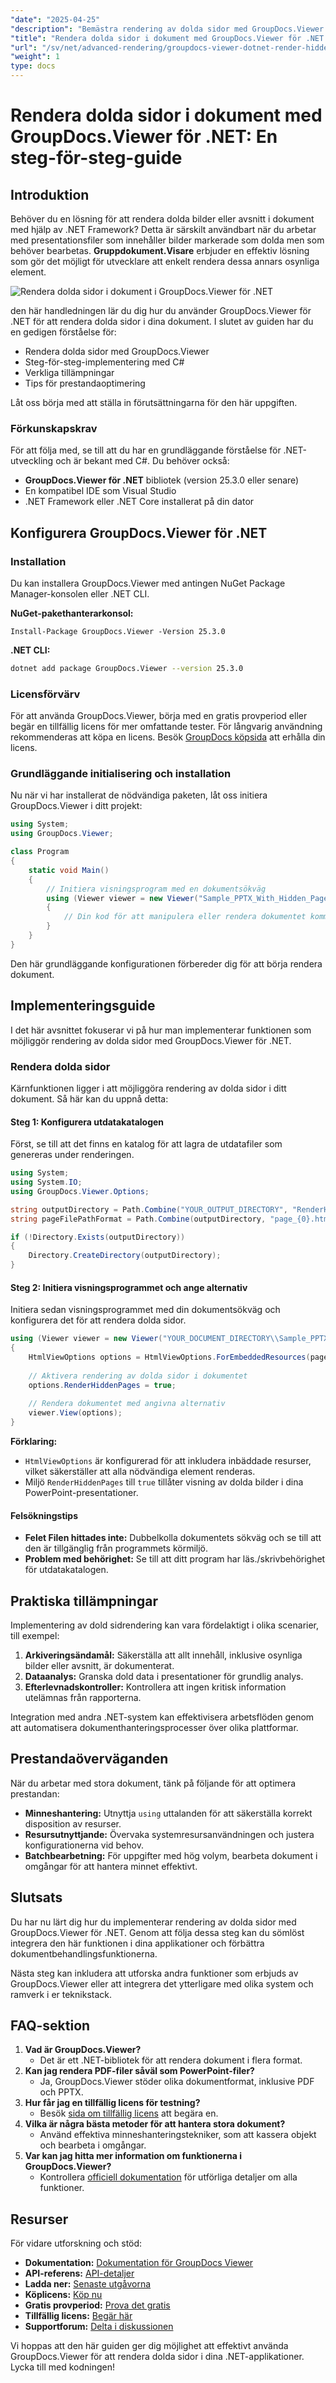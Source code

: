 ```yaml
---
"date": "2025-04-25"
"description": "Bemästra rendering av dolda sidor med GroupDocs.Viewer för .NET. Följ den här omfattande guiden för att förbättra dokumentbehandlingsfunktionerna."
"title": "Rendera dolda sidor i dokument med GroupDocs.Viewer för .NET - En steg-för-steg-guide"
"url": "/sv/net/advanced-rendering/groupdocs-viewer-dotnet-render-hidden-pages/"
"weight": 1
type: docs
---
```

# Rendera dolda sidor i dokument med GroupDocs.Viewer för .NET: En steg-för-steg-guide

## Introduktion

Behöver du en lösning för att rendera dolda bilder eller avsnitt i dokument med hjälp av .NET Framework? Detta är särskilt användbart när du arbetar med presentationsfiler som innehåller bilder markerade som dolda men som behöver bearbetas. **Gruppdokument.Visare** erbjuder en effektiv lösning som gör det möjligt för utvecklare att enkelt rendera dessa annars osynliga element.

![Rendera dolda sidor i dokument i GroupDocs.Viewer för .NET](/viewer/advanced-rendering/render-hidden-pages-documents-img.png)

den här handledningen lär du dig hur du använder GroupDocs.Viewer för .NET för att rendera dolda sidor i dina dokument. I slutet av guiden har du en gedigen förståelse för:
- Rendera dolda sidor med GroupDocs.Viewer
- Steg-för-steg-implementering med C#
- Verkliga tillämpningar
- Tips för prestandaoptimering

Låt oss börja med att ställa in förutsättningarna för den här uppgiften.

### Förkunskapskrav

För att följa med, se till att du har en grundläggande förståelse för .NET-utveckling och är bekant med C#. Du behöver också:
- **GroupDocs.Viewer för .NET** bibliotek (version 25.3.0 eller senare)
- En kompatibel IDE som Visual Studio
- .NET Framework eller .NET Core installerat på din dator

## Konfigurera GroupDocs.Viewer för .NET

### Installation

Du kan installera GroupDocs.Viewer med antingen NuGet Package Manager-konsolen eller .NET CLI.

**NuGet-pakethanterarkonsol:**
```plaintext
Install-Package GroupDocs.Viewer -Version 25.3.0
```

**.NET CLI:**
```bash
dotnet add package GroupDocs.Viewer --version 25.3.0
```

### Licensförvärv

För att använda GroupDocs.Viewer, börja med en gratis provperiod eller begär en tillfällig licens för mer omfattande tester. För långvarig användning rekommenderas att köpa en licens. Besök [GroupDocs köpsida](https://purchase.groupdocs.com/buy) att erhålla din licens.

### Grundläggande initialisering och installation

Nu när vi har installerat de nödvändiga paketen, låt oss initiera GroupDocs.Viewer i ditt projekt:
```csharp
using System;
using GroupDocs.Viewer;

class Program
{
    static void Main()
    {
        // Initiera visningsprogram med en dokumentsökväg
        using (Viewer viewer = new Viewer("Sample_PPTX_With_Hidden_Page.pptx"))
        {
            // Din kod för att manipulera eller rendera dokumentet kommer att placeras här
        }
    }
}
```

Den här grundläggande konfigurationen förbereder dig för att börja rendera dokument.

## Implementeringsguide

I det här avsnittet fokuserar vi på hur man implementerar funktionen som möjliggör rendering av dolda sidor med GroupDocs.Viewer för .NET.

### Rendera dolda sidor

Kärnfunktionen ligger i att möjliggöra rendering av dolda sidor i ditt dokument. Så här kan du uppnå detta:

#### Steg 1: Konfigurera utdatakatalogen

Först, se till att det finns en katalog för att lagra de utdatafiler som genereras under renderingen.
```csharp
using System;
using System.IO;
using GroupDocs.Viewer.Options;

string outputDirectory = Path.Combine("YOUR_OUTPUT_DIRECTORY", "RenderHiddenPages");
string pageFilePathFormat = Path.Combine(outputDirectory, "page_{0}.html");

if (!Directory.Exists(outputDirectory))
{
    Directory.CreateDirectory(outputDirectory);
}
```

#### Steg 2: Initiera visningsprogrammet och ange alternativ

Initiera sedan visningsprogrammet med din dokumentsökväg och konfigurera det för att rendera dolda sidor.
```csharp
using (Viewer viewer = new Viewer("YOUR_DOCUMENT_DIRECTORY\\Sample_PPTX_With_Hidden_Page.pptx"))
{
    HtmlViewOptions options = HtmlViewOptions.ForEmbeddedResources(pageFilePathFormat);
    
    // Aktivera rendering av dolda sidor i dokumentet
    options.RenderHiddenPages = true;
    
    // Rendera dokumentet med angivna alternativ
    viewer.View(options);
}
```

**Förklaring:**
- `HtmlViewOptions` är konfigurerad för att inkludera inbäddade resurser, vilket säkerställer att alla nödvändiga element renderas.
- Miljö `RenderHiddenPages` till `true` tillåter visning av dolda bilder i dina PowerPoint-presentationer.

#### Felsökningstips

- **Felet Filen hittades inte:** Dubbelkolla dokumentets sökväg och se till att den är tillgänglig från programmets körmiljö.
- **Problem med behörighet:** Se till att ditt program har läs./skrivbehörighet för utdatakatalogen.

## Praktiska tillämpningar

Implementering av dold sidrendering kan vara fördelaktigt i olika scenarier, till exempel:
1. **Arkiveringsändamål:** Säkerställa att allt innehåll, inklusive osynliga bilder eller avsnitt, är dokumenterat.
2. **Dataanalys:** Granska dold data i presentationer för grundlig analys.
3. **Efterlevnadskontroller:** Kontrollera att ingen kritisk information utelämnas från rapporterna.

Integration med andra .NET-system kan effektivisera arbetsflöden genom att automatisera dokumenthanteringsprocesser över olika plattformar.

## Prestandaöverväganden

När du arbetar med stora dokument, tänk på följande för att optimera prestandan:
- **Minneshantering:** Utnyttja `using` uttalanden för att säkerställa korrekt disposition av resurser.
- **Resursutnyttjande:** Övervaka systemresursanvändningen och justera konfigurationerna vid behov.
- **Batchbearbetning:** För uppgifter med hög volym, bearbeta dokument i omgångar för att hantera minnet effektivt.

## Slutsats

Du har nu lärt dig hur du implementerar rendering av dolda sidor med GroupDocs.Viewer för .NET. Genom att följa dessa steg kan du sömlöst integrera den här funktionen i dina applikationer och förbättra dokumentbehandlingsfunktionerna.

Nästa steg kan inkludera att utforska andra funktioner som erbjuds av GroupDocs.Viewer eller att integrera det ytterligare med olika system och ramverk i er teknikstack.

## FAQ-sektion

1. **Vad är GroupDocs.Viewer?**
   - Det är ett .NET-bibliotek för att rendera dokument i flera format.
2. **Kan jag rendera PDF-filer såväl som PowerPoint-filer?**
   - Ja, GroupDocs.Viewer stöder olika dokumentformat, inklusive PDF och PPTX.
3. **Hur får jag en tillfällig licens för testning?**
   - Besök [sida om tillfällig licens](https://purchase.groupdocs.com/temporary-license/) att begära en.
4. **Vilka är några bästa metoder för att hantera stora dokument?**
   - Använd effektiva minneshanteringstekniker, som att kassera objekt och bearbeta i omgångar.
5. **Var kan jag hitta mer information om funktionerna i GroupDocs.Viewer?**
   - Kontrollera [officiell dokumentation](https://docs.groupdocs.com/viewer/net/) för utförliga detaljer om alla funktioner.

## Resurser

För vidare utforskning och stöd:
- **Dokumentation:** [Dokumentation för GroupDocs Viewer](https://docs.groupdocs.com/viewer/net/)
- **API-referens:** [API-detaljer](https://reference.groupdocs.com/viewer/net/)
- **Ladda ner:** [Senaste utgåvorna](https://releases.groupdocs.com/viewer/net/)
- **Köplicens:** [Köp nu](https://purchase.groupdocs.com/buy)
- **Gratis provperiod:** [Prova det gratis](https://releases.groupdocs.com/viewer/net/)
- **Tillfällig licens:** [Begär här](https://purchase.groupdocs.com/temporary-license/)
- **Supportforum:** [Delta i diskussionen](https://forum.groupdocs.com/c/viewer/9)

Vi hoppas att den här guiden ger dig möjlighet att effektivt använda GroupDocs.Viewer för att rendera dolda sidor i dina .NET-applikationer. Lycka till med kodningen!